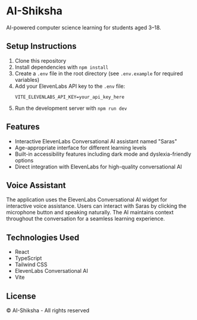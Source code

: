 
# AI-Shiksha

AI-powered computer science learning for students aged 3–18.

## Setup Instructions

1. Clone this repository
2. Install dependencies with `npm install`
3. Create a `.env` file in the root directory (see `.env.example` for required variables)
4. Add your ElevenLabs API key to the `.env` file:
   ```
   VITE_ELEVENLABS_API_KEY=your_api_key_here
   ```
5. Run the development server with `npm run dev`

## Features

- Interactive ElevenLabs Conversational AI assistant named "Saras"
- Age-appropriate interface for different learning levels
- Built-in accessibility features including dark mode and dyslexia-friendly options
- Direct integration with ElevenLabs for high-quality conversational AI

## Voice Assistant

The application uses the ElevenLabs Conversational AI widget for interactive voice assistance. Users can interact with Saras by clicking the microphone button and speaking naturally. The AI maintains context throughout the conversation for a seamless learning experience.

## Technologies Used

- React
- TypeScript
- Tailwind CSS
- ElevenLabs Conversational AI
- Vite

## License

© AI-Shiksha - All rights reserved
